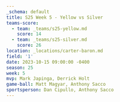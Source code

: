 ```yaml
---
_schema: default
title: S25 Week 5 - Yellow vs Silver
teams-score:
  - team: _teams/s25-yellow.md
    score: 14
  - team: _teams/s25-silver.md
    score: 26
location: _locations/carter-baron.md
field: '1'
date: 2023-10-15 09:00:00 -0400
season: 25
week: 5
mvp: Mark Japinga, Derrick Holt
game-ball: Matt Magyar, Anthony Sacco
sportsperson: Dan Cipullo, Anthony Sacco
---
```

